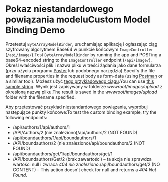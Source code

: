 # <a name="custom-model-binding-demo"></a><span data-ttu-id="d72b6-101">Pokaz niestandardowego powiązania modelu</span><span class="sxs-lookup"><span data-stu-id="d72b6-101">Custom Model Binding Demo</span></span>

<span data-ttu-id="d72b6-102">Przetestuj `ByteArrayModelBinder`, uruchamiając aplikację i ogłaszając ciąg szyfrowany algorytmem Base64 w punkcie końcowym `ImageController` (`/api/image/`).</span><span class="sxs-lookup"><span data-stu-id="d72b6-102">Test `ByteArrayModelBinder` by running the app and POSTing a base64-encoded string to the `ImageController` endpoint (`/api/image/`).</span></span> <span data-ttu-id="d72b6-103">Określ właściwości plik i nazwa pliku w treści żądania jako dane formularza (przy użyciu programu [Poster](https://www.getpostman.com/) lub podobnego narzędzia).</span><span class="sxs-lookup"><span data-stu-id="d72b6-103">Specify the file and filename properties in the request body as form-data (using [Postman](https://www.getpostman.com/) or a similar tool).</span></span> <span data-ttu-id="d72b6-104">Możesz użyć [tego przykładowego ciągu](Base64String.txt).</span><span class="sxs-lookup"><span data-stu-id="d72b6-104">You can use [this sample string](Base64String.txt).</span></span> <span data-ttu-id="d72b6-105">Wynik jest zapisywany w folderze *wwwroot/images/upload* z określoną nazwą pliku.</span><span class="sxs-lookup"><span data-stu-id="d72b6-105">The result is saved in the *wwwroot/images/upload* folder with the filename specified.</span></span>

<span data-ttu-id="d72b6-106">Aby przetestować przykład niestandardowego powiązania, wypróbuj następujące punkty końcowe:</span><span class="sxs-lookup"><span data-stu-id="d72b6-106">To test the custom binding example, try the following endpoints:</span></span>

* <span data-ttu-id="d72b6-107">/api/authors/1</span><span class="sxs-lookup"><span data-stu-id="d72b6-107">/api/authors/1</span></span>
* <span data-ttu-id="d72b6-108">/API/Authors/2 (nie znaleziono)</span><span class="sxs-lookup"><span data-stu-id="d72b6-108">/api/authors/2 (NOT FOUND)</span></span>
* <span data-ttu-id="d72b6-109">/api/boundauthors/1</span><span class="sxs-lookup"><span data-stu-id="d72b6-109">/api/boundauthors/1</span></span>
* <span data-ttu-id="d72b6-110">/API/boundauthors/2 (nie znaleziono)</span><span class="sxs-lookup"><span data-stu-id="d72b6-110">/api/boundauthors/2 (NOT FOUND)</span></span>
* <span data-ttu-id="d72b6-111">/api/boundauthors/get/1</span><span class="sxs-lookup"><span data-stu-id="d72b6-111">/api/boundauthors/get/1</span></span>
* <span data-ttu-id="d72b6-112">/API/boundauthors/Get/2 (brak zawartości) &ndash; ta akcja nie sprawdza wartości null i zwraca *404 nie znaleziono*.</span><span class="sxs-lookup"><span data-stu-id="d72b6-112">/api/boundauthors/get/2 (NO CONTENT) &ndash; This action doesn't check for null and returns a *404 Not Found*.</span></span>
